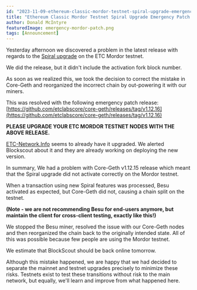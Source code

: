 ```yaml
---
id: "2023-11-09-ethereum-classic-mordor-testnet-spiral-upgrade-emergency-patch-alert-cn"
title: "Ethereum Classic Mordor Testnet Spiral Upgrade Emergency Patch Alert"
author: Donald McIntyre
featuredImage: emergency-mordor-patch.png
tags: [Announcement]
---
```


Yesterday afternoon we discovered a problem in the latest release with regards to the [Spiral upgrade](https://ecips.ethereumclassic.org/ECIPs/ecip-1109) on the ETC Mordor testnet. 

We did the release, but it didn't include the activation fork block number. 

As soon as we realized this, we took the decision to correct the mistake in Core-Geth and reorganized the incorrect chain by out-powering it with our miners. 

This was resolved with the following emergency patch release: [https://github.com/etclabscore/core-geth/releases/tag/v1.12.16](https://github.com/etclabscore/core-geth/releases/tag/v1.12.16)

**PLEASE UPGRADE YOUR ETC MORDOR TESTNET NODES WITH THE ABOVE RELEASE.**

[ETC-Network.Info](https://fork-monitor-mordor.etc-network.info/) seems to already have it upgraded. We alerted Blockscout about it and they are already working on deploying the new version. 

In summary, We had a problem with Core-Geth v1.12.15 release which meant that the Spiral upgrade did not activate correctly on the Mordor testnet.

When a transaction using new Spiral features was processed, Besu activated as expected, but Core-Geth did not, causing a chain split on the testnet. 

**(Note - we are not recommending Besu for end-users anymore, but maintain the client for cross-client testing, exactly like this!)**

We stopped the Besu miner, resolved the issue with our Core-Geth nodes and then reorganized the chain back to the originally intended state. All of this was possible because few people are using the Mordor testnet.

We estimate that BlockScout should be back online tomorrow. 

Although this mistake happened, we are happy that we had decided to separate the mainnet and testnet upgrades precisely to minimize these risks. Testnets exist to test these transitions without risk to the main network, but equally, we'll learn and improve from what happened here.

